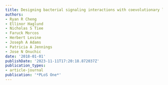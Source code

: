 ```yaml
---
title: Designing bacterial signaling interactions with coevolutionary landscapes
authors:
- Ryan R Cheng
- Ellinor Haglund
- Nicholas S Tiee
- Faruck Morcos
- Herbert Levine
- Joseph A Adams
- Patricia A Jennings
- Jose N Onuchic
date: '2018-01-01'
publishDate: '2023-11-11T17:20:18.872037Z'
publication_types:
- article-journal
publication: '*PLoS One*'
---
```

